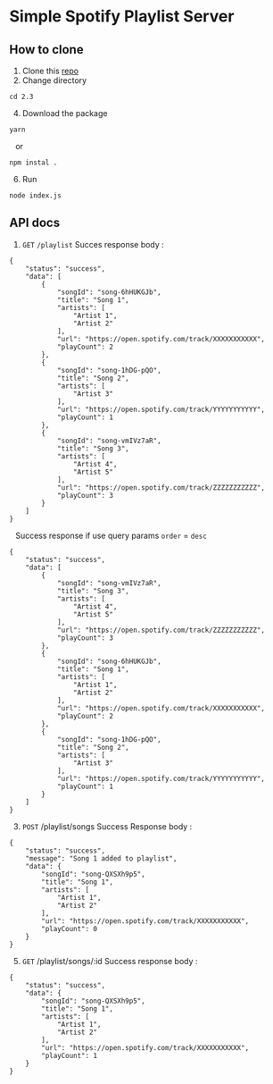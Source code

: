 # Simple Spotify Playlist Server
## How to clone 
1. Clone this [repo](https://github.com/sir-shalahuddin/GG3.git)
2. Change directory
```
cd 2.3
```
4. Download the package 
```
yarn
```
&ensp; or 
```
npm instal .
```
6. Run
```
node index.js
```

## API docs
1. `GET` `/playlist`
Succes response body :
```
{
    "status": "success",
    "data": [
        {
            "songId": "song-6hHUKGJb",
            "title": "Song 1",
            "artists": [
                "Artist 1",
                "Artist 2"
            ],
            "url": "https://open.spotify.com/track/XXXXXXXXXXX",
            "playCount": 2
        },
        {
            "songId": "song-1hDG-pQO",
            "title": "Song 2",
            "artists": [
                "Artist 3"
            ],
            "url": "https://open.spotify.com/track/YYYYYYYYYYY",
            "playCount": 1
        },
        {
            "songId": "song-vmIVz7aR",
            "title": "Song 3",
            "artists": [
                "Artist 4",
                "Artist 5"
            ],
            "url": "https://open.spotify.com/track/ZZZZZZZZZZZ",
            "playCount": 3
        }
    ]
}
```
&ensp; Success response if use query params `order` = `desc`
```
{
    "status": "success",
    "data": [
        {
            "songId": "song-vmIVz7aR",
            "title": "Song 3",
            "artists": [
                "Artist 4",
                "Artist 5"
            ],
            "url": "https://open.spotify.com/track/ZZZZZZZZZZZ",
            "playCount": 3
        },
        {
            "songId": "song-6hHUKGJb",
            "title": "Song 1",
            "artists": [
                "Artist 1",
                "Artist 2"
            ],
            "url": "https://open.spotify.com/track/XXXXXXXXXXX",
            "playCount": 2
        },
        {
            "songId": "song-1hDG-pQO",
            "title": "Song 2",
            "artists": [
                "Artist 3"
            ],
            "url": "https://open.spotify.com/track/YYYYYYYYYYY",
            "playCount": 1
        }
    ]
}
```
3. `POST` /playlist/songs
   Success Response body : 
```
{
    "status": "success",
    "message": "Song 1 added to playlist",
    "data": {
        "songId": "song-QXSXh9p5",
        "title": "Song 1",
        "artists": [
            "Artist 1",
            "Artist 2"
        ],
        "url": "https://open.spotify.com/track/XXXXXXXXXXX",
        "playCount": 0
    }
}
```
5. `GET` /playlist/songs/:id
   Success response body :
```
{
    "status": "success",
    "data": {
        "songId": "song-QXSXh9p5",
        "title": "Song 1",
        "artists": [
            "Artist 1",
            "Artist 2"
        ],
        "url": "https://open.spotify.com/track/XXXXXXXXXXX",
        "playCount": 1
    }
}
```
